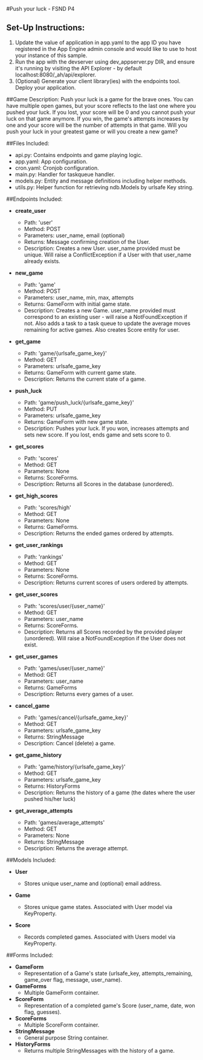 #Push your luck - FSND P4

## Set-Up Instructions:
1.  Update the value of application in app.yaml to the app ID you have registered
 in the App Engine admin console and would like to use to host your instance of this sample.
1.  Run the app with the devserver using dev_appserver.py DIR, and ensure it's
 running by visiting the API Explorer - by default localhost:8080/_ah/api/explorer.
1.  (Optional) Generate your client library(ies) with the endpoints tool.
 Deploy your application.



##Game Description:
Push your luck is a game for the brave ones. You can have multiple open games,
but your score reflects to the last one where you pushed your luck.
If you lost, your score will be 0 and you cannot push your luck on that game
anymore. If you win, the game's attempts increases by one and your score will
be the number of attempts in that game.
Will you push your luck in your greatest game or will you create a new game?

##Files Included:
 - api.py: Contains endpoints and game playing logic.
 - app.yaml: App configuration.
 - cron.yaml: Cronjob configuration.
 - main.py: Handler for taskqueue handler.
 - models.py: Entity and message definitions including helper methods.
 - utils.py: Helper function for retrieving ndb.Models by urlsafe Key string.

##Endpoints Included:
 - **create_user**
    - Path: 'user'
    - Method: POST
    - Parameters: user_name, email (optional)
    - Returns: Message confirming creation of the User.
    - Description: Creates a new User. user_name provided must be unique. Will
    raise a ConflictException if a User with that user_name already exists.

 - **new_game**
    - Path: 'game'
    - Method: POST
    - Parameters: user_name, min, max, attempts
    - Returns: GameForm with initial game state.
    - Description: Creates a new Game. user_name provided must correspond to an
    existing user - will raise a NotFoundException if not. Also adds a task to
    a task queue to update the average moves remaining for active games. Also
    creates Score entity for user.

 - **get_game**
    - Path: 'game/{urlsafe_game_key}'
    - Method: GET
    - Parameters: urlsafe_game_key
    - Returns: GameForm with current game state.
    - Description: Returns the current state of a game.

 - **push_luck**
    - Path: 'game/push_luck/{urlsafe_game_key}'
    - Method: PUT
    - Parameters: urlsafe_game_key
    - Returns: GameForm with new game state.
    - Description: Pushes your luck. If you won, increases
    attempts and sets new score. If you lost, ends game and sets score to 0.

 - **get_scores**
    - Path: 'scores'
    - Method: GET
    - Parameters: None
    - Returns: ScoreForms.
    - Description: Returns all Scores in the database (unordered).

- **get_high_scores**
    - Path: 'scores/high'
    - Method: GET
    - Parameters: None
    - Returns: GameForms.
    - Description: Returns the ended games ordered by attempts.

- **get_user_rankings**
    - Path: 'rankings'
    - Method: GET
    - Parameters: None
    - Returns: ScoreForms.
    - Description: Returns current scores of users ordered by attempts.

- **get_user_scores**
    - Path: 'scores/user/{user_name}'
    - Method: GET
    - Parameters: user_name
    - Returns: ScoreForms.
    - Description: Returns all Scores recorded by the provided player (unordered).
    Will raise a NotFoundException if the User does not exist.

- **get_user_games**
    - Path: 'games/user/{user_name}'
    - Method: GET
    - Parameters: user_name
    - Returns: GameForms
    - Description: Returns every games of a user.

- **cancel_game**
    - Path: 'games/cancel/{urlsafe_game_key}'
    - Method: GET
    - Parameters: urlsafe_game_key
    - Returns: StringMessage
    - Description: Cancel (delete) a game.

- **get_game_history**
    - Path: 'game/history/{urlsafe_game_key}'
    - Method: GET
    - Parameters: urlsafe_game_key
    - Returns: HistoryForms
    - Description: Returns the history of a game (the dates where the
    user pushed his/her luck)

- **get_average_attempts**
    - Path: 'games/average_attempts'
    - Method: GET
    - Parameters: None
    - Returns: StringMessage
    - Description: Returns the average attempt.

##Models Included:
 - **User**
    - Stores unique user_name and (optional) email address.

 - **Game**
    - Stores unique game states. Associated with User model via KeyProperty.

 - **Score**
    - Records completed games. Associated with Users model via KeyProperty.

##Forms Included:
 - **GameForm**
    - Representation of a Game's state (urlsafe_key, attempts_remaining,
    game_over flag, message, user_name).
- **GameForms**
    - Multiple GameForm container.
 - **ScoreForm**
    - Representation of a completed game's Score (user_name, date, won flag,
    guesses).
 - **ScoreForms**
    - Multiple ScoreForm container.
 - **StringMessage**
    - General purpose String container.
 - **HistoryForms**
    - Returns multiple StringMessages with the history of a game.